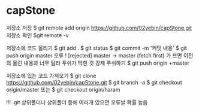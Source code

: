 # capStone
저장소 저장 
  $ git remote add origin https://github.com/02yebin/capStone.git
저장소 확인
  $git remote -v
  
저장소에 코드 올리기
  $ git add .
  $ git status
  $ git commit -m '커밋 내용'
  $ git push origin master
  오류 ! [rejected] master -> master (fetch first) 가 뜨면
  이전의 올린 내용과 너무 달라 푸쉬가 막힌 것
  강제 푸쉬하기 $ git push origin +master

저장소에 있는 코드 가져오기
  $ git clone https://github.com/02yebin/capStone.git
  $ git branch -a
  $ git checkout origin/master 또는 $ git checkout origin/haram

!!! .git 상위폴더나 상위폴더 등에 여러개 있으면 오류날 확률 높음
